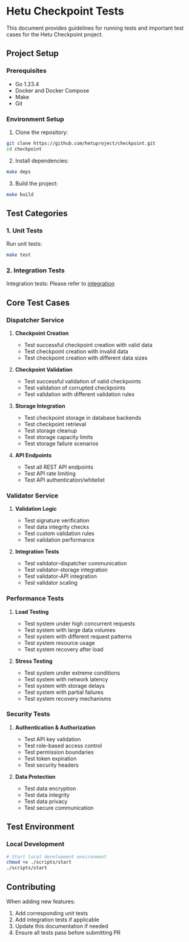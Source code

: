 # Hetu Checkpoint Tests

This document provides guidelines for running tests and important test cases for the Hetu Checkpoint project.

## Project Setup

### Prerequisites
- Go 1.23.4
- Docker and Docker Compose
- Make
- Git

### Environment Setup

1. Clone the repository:
```bash
git clone https://github.com/hetuproject/checkpoint.git
cd checkpoint
```

2. Install dependencies:
```bash
make deps
```

3. Build the project:
```bash
make build
```

## Test Categories

### 1. Unit Tests
Run unit tests:
```bash
make test
```

### 2. Integration Tests
Integration tests:
Please refer to [integration](./Integration.md)

## Core Test Cases

### Dispatcher Service

1. **Checkpoint Creation**
   - Test successful checkpoint creation with valid data
   - Test checkpoint creation with invalid data
   - Test checkpoint creation with different data sizes

2. **Checkpoint Validation**
   - Test successful validation of valid checkpoints
   - Test validation of corrupted checkpoints
   - Test validation with different validation rules

3. **Storage Integration**
   - Test checkpoint storage in database backends
   - Test checkpoint retrieval
   - Test storage cleanup
   - Test storage capacity limits
   - Test storage failure scenarios

4. **API Endpoints**
   - Test all REST API endpoints
   - Test API rate limiting
   - Test API authentication/whitelist

### Validator Service

1. **Validation Logic**
   - Test signature verification
   - Test data integrity checks
   - Test custom validation rules
   - Test validation performance

2. **Integration Tests**
   - Test validator-dispatcher communication
   - Test validator-storage integration
   - Test validator-API integration
   - Test validator scaling

### Performance Tests

1. **Load Testing**
   - Test system under high concurrent requests
   - Test system with large data volumes
   - Test system with different request patterns
   - Test system resource usage
   - Test system recovery after load

2. **Stress Testing**
   - Test system under extreme conditions
   - Test system with network latency
   - Test system with storage delays
   - Test system with partial failures
   - Test system recovery mechanisms

### Security Tests

1. **Authentication & Authorization**
   - Test API key validation
   - Test role-based access control
   - Test permission boundaries
   - Test token expiration
   - Test security headers

2. **Data Protection**
   - Test data encryption
   - Test data integrity
   - Test data privacy
   - Test secure communication

## Test Environment

### Local Development
```bash
# Start local development environment
chmod +x ./scripts/start 
./scripts/start 
```

## Contributing

When adding new features:
1. Add corresponding unit tests
2. Add integration tests if applicable
3. Update this documentation if needed
4. Ensure all tests pass before submitting PR 